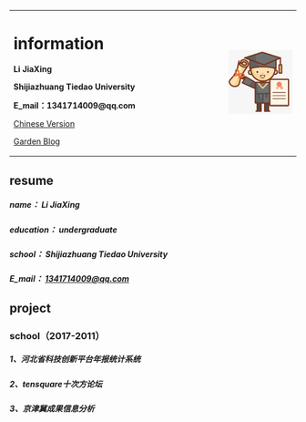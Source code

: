 <div>
<table border="0">
  <tr>
    <td width="75%">
      <h1>information</h1>
      <p><b>Li JiaXing</b></p>
      <p><b>Shijiazhuang Tiedao University</b></p>
      <p><b>E_mail：1341714009@qq.com</b></p>
      <p><a href="/index.html">Chinese Version</a></p>
      <p><a href="https://www.cnblogs.com/sonofdemon/">Garden Blog</a></p>
    </td>
    <td width="25%">
      <img src="/1.jpg" width="100%">
    </td>
  </tr>
</table>
</div>

## resume
##### name： Li JiaXing
##### education： undergraduate
##### school： Shijiazhuang Tiedao University
##### E_mail： 1341714009@qq.com  

## project
### school（2017-2011）
##### 1、河北省科技创新平台年报统计系统
##### 2、tensquare十次方论坛
##### 3、京津冀成果信息分析
